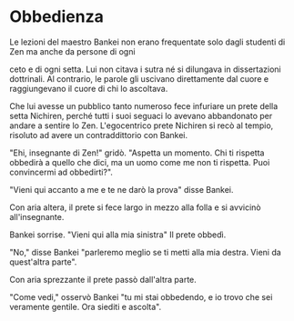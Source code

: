 # Obbedienza

Le lezioni del maestro Bankei non erano frequentate solo dagli studenti di Zen ma anche da persone di ogni

ceto e di ogni setta. Lui non citava i sutra né si dilungava in dissertazioni dottrinali. Al contrario, le parole gli uscivano direttamente dal cuore e raggiungevano il cuore di chi lo ascoltava.

Che lui avesse un pubblico tanto numeroso fece infuriare un prete della setta Nichiren, perché tutti i suoi seguaci lo avevano abbandonato per andare a sentire lo Zen. L'egocentrico prete Nichiren si recò al tempio, risoluto ad avere un contraddittorio con Bankei.

"Ehi, insegnante di Zen!" gridò. "Aspetta un momento. Chi ti rispetta obbedirà a quello che dici, ma un uomo come me non ti rispetta. Puoi convincermi ad obbedirti?".

"Vieni qui accanto a me e te ne darò la prova" disse Bankei.

Con aria altera, il prete si fece largo in mezzo alla folla e si avvicinò all'insegnante.

Bankei sorrise. "Vieni qui alla mia sinistra" Il prete obbedì.

"No," disse Bankei "parleremo meglio se ti metti alla mia destra. Vieni da quest'altra parte".

Con aria sprezzante il prete passò dall'altra parte.

"Come vedi," osservò Bankei "tu mi stai obbedendo, e io trovo che sei veramente gentile. Ora siediti e ascolta".